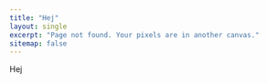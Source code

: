 ```yaml
---
title: "Hej"
layout: single
excerpt: "Page not found. Your pixels are in another canvas."
sitemap: false
---
```


Hej
